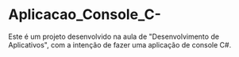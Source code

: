 # Aplicacao_Console_C-
Este é um projeto desenvolvido na aula de "Desenvolvimento de Aplicativos", com a intenção de fazer uma aplicação de console C#.
